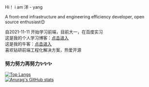 Hi！  i am 洋 - yang

A front-end infrastructure and engineering efficiency developer, open source enthusiast😊 

自2021-11-11 开始学习前端，目前大一，在百度实习<br>
这是我的个人学习博客：[点击进入](www.yuque.com/boyyang) <br>
这是我的牛客：[点击进入](https://www.nowcoder.com/users/278046557)<br>
喜欢钻研前端工程化解决方案，热爱开源<br>

### 努力努力再努力✨✨✨
[![Top Langs](https://github-readme-stats.vercel.app/api/top-langs/?username=BoyYangZai&layout=compact&title_color=007bff&text_color=e7e7e7&icon_color=007bff&bg_color=171c28)](https://github.com/anuraghazra/github-readme-stats)
<br>
[![Anurag's GitHub stats](https://github-readme-stats.vercel.app/api?username=BoyYangZai&show_icons=true&title_color=007bff&text_color=e7e7e7&icon_color=007bff&bg_color=171c28)](https://github.com/anuraghazra/github-readme-stats)
